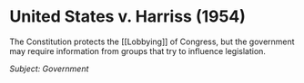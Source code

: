 # United States v. Harriss (1954)
The Constitution protects the [[Lobbying]] of Congress, but the government may require information from groups that try to influence legislation.

*Subject: Government*